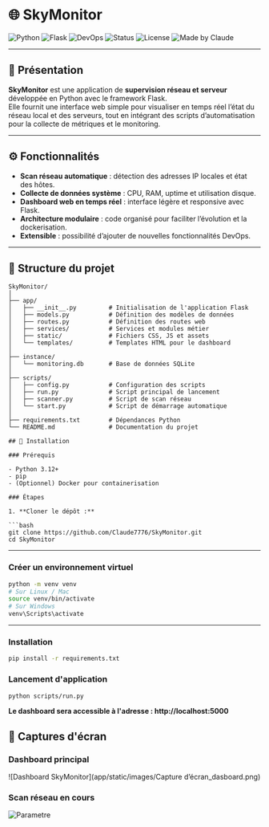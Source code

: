 # 🌐 SkyMonitor

![Python](https://img.shields.io/badge/Python-3.12-blue?logo=python)
![Flask](https://img.shields.io/badge/Flask-Framework-black?logo=flask)
![DevOps](https://img.shields.io/badge/DevOps-Monitoring-orange?logo=docker)
![Status](https://img.shields.io/badge/Status-Active-success)
![License](https://img.shields.io/badge/License-MIT-green)
![Made by Claude](https://img.shields.io/badge/Made%20with%20❤️%20by-Claude%20Médine%20GAMBIGHA-red)

---

## 🧠 Présentation

**SkyMonitor** est une application de **supervision réseau et serveur** développée en Python avec le framework Flask.  
Elle fournit une interface web simple pour visualiser en temps réel l’état du réseau local et des serveurs, tout en intégrant des scripts d’automatisation pour la collecte de métriques et le monitoring.

---

## ⚙️ Fonctionnalités

- **Scan réseau automatique** : détection des adresses IP locales et état des hôtes.
- **Collecte de données système** : CPU, RAM, uptime et utilisation disque.
- **Dashboard web en temps réel** : interface légère et responsive avec Flask.
- **Architecture modulaire** : code organisé pour faciliter l’évolution et la dockerisation.
- **Extensible** : possibilité d’ajouter de nouvelles fonctionnalités DevOps.

---

## 🧩 Structure du projet

```text
SkyMonitor/
│
├── app/
│   ├── __init__.py         # Initialisation de l'application Flask
│   ├── models.py           # Définition des modèles de données
│   ├── routes.py           # Définition des routes web
│   ├── services/           # Services et modules métier
│   ├── static/             # Fichiers CSS, JS et assets
│   └── templates/          # Templates HTML pour le dashboard
│
├── instance/
│   └── monitoring.db       # Base de données SQLite
│
├── scripts/
│   ├── config.py           # Configuration des scripts
│   ├── run.py              # Script principal de lancement
│   ├── scanner.py          # Script de scan réseau
│   └── start.py            # Script de démarrage automatique
│
├── requirements.txt        # Dépendances Python
└── README.md               # Documentation du projet

## 🚀 Installation

### Prérequis

- Python 3.12+
- pip
- (Optionnel) Docker pour containerisation

### Étapes

1. **Cloner le dépôt :**

```bash
git clone https://github.com/Claude7776/SkyMonitor.git
cd SkyMonitor
```
---------

### Créer un environnement virtuel

```bash
python -m venv venv
# Sur Linux / Mac
source venv/bin/activate
# Sur Windows
venv\Scripts\activate
```
----------------
### Installation

```bash
pip install -r requirements.txt
```

### Lancement d'application

```bash
python scripts/run.py
```

**Le dashboard sera accessible à l'adresse : http://localhost:5000**

## 📸 Captures d'écran

### Dashboard principal
![Dashboard SkyMonitor](app/static/images/Capture d’écran_dasboard.png)

### Scan réseau en cours
![Parametre](app/static/images/parametre.png)
